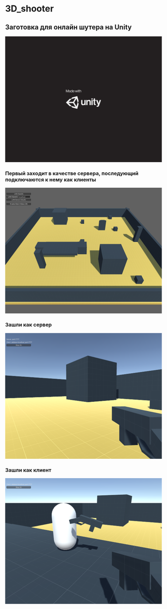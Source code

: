 # 3D_shooter

## Заготовка для онлайн шутера на Unity

![](4.png)
### Первый заходит в качестве сервера, последующий подключаются к нему как клиенты
![](3.png)
### Зашли как сервер
![2](2.png)
### Зашли как клиент
![](1.png)
